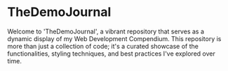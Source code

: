 # TheDemoJournal
Welcome to 'TheDemoJournal', a vibrant repository that serves as a dynamic display of my Web Development Compendium. This repository is more than just a collection of code; it's a curated showcase of the functionalities, styling techniques, and best practices I've explored over time.
